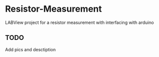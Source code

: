 # Resistor-Measurement
LABView project for a resistor measurement with interfacing with arduino


## TODO

Add pics and desctiption